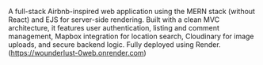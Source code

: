A full-stack Airbnb-inspired web application using the MERN stack (without React) and EJS for server-side rendering.
Built with a clean MVC architecture,
it features user authentication,
listing and comment management,
Mapbox integration for location search, 
Cloudinary for image uploads,
and secure backend logic. 
Fully deployed using Render.(https://wounderlust-0web.onrender.com)

